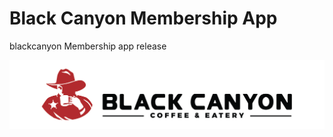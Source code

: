# Black Canyon Membership App
blackcanyon Membership app release

![gambar logo](assets/images/icon_hor.png)


